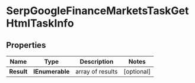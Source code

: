 # SerpGoogleFinanceMarketsTaskGetHtmlTaskInfo


## Properties

| Name | Type | Description | Notes |
|------------ | ------------- | ------------- | -------------|
**Result** | **IEnumerable<SerpGoogleFinanceMarketsTaskGetHtmlResultInfo>** | array of results |[optional]|